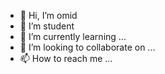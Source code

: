 - 👋 Hi, I’m omid
- 👀 I’m student 
- 🌱 I’m currently learning ...
- 💞️ I’m looking to collaborate on ...
- 📫 How to reach me ...

<!---
omid-nr/omid-nr is a ✨ special ✨ repository because its `README.md` (this file) appears on your GitHub profile.
You can click the Preview link to take a look at your changes.
--->
